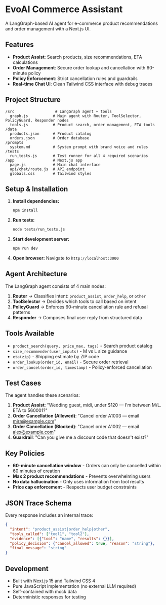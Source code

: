 # EvoAI Commerce Assistant

A LangGraph-based AI agent for e-commerce product recommendations and order management with a Next.js UI.

## Features

- **Product Assist**: Search products, size recommendations, ETA calculations
- **Order Management**: Secure order lookup and cancellation with 60-minute policy
- **Policy Enforcement**: Strict cancellation rules and guardrails
- **Real-time Chat UI**: Clean Tailwind CSS interface with debug traces

## Project Structure

```
/src                  # LangGraph agent + tools
  graph.js           # Main agent with Router, ToolSelector, PolicyGuard, Responder nodes
  tools.js           # Product search, order management, ETA tools
/data
  products.json      # Product catalog
  orders.json        # Order database
/prompts
  system.md          # System prompt with brand voice and rules
/tests
  run_tests.js       # Test runner for all 4 required scenarios
/app                 # Next.js app
  page.js            # Main chat interface
  api/chat/route.js  # API endpoint
  globals.css        # Tailwind styles
```

## Setup & Installation

1. **Install dependencies:**
   ```bash
   npm install
   ```

2. **Run tests:**
   ```bash
   node tests/run_tests.js
   ```

3. **Start development server:**
   ```bash
   npm run dev
   ```

4. **Open browser:**
   Navigate to `http://localhost:3000`

## Agent Architecture

The LangGraph agent consists of 4 main nodes:

1. **Router** → Classifies intent: `product_assist`, `order_help`, or `other`
2. **ToolSelector** → Decides which tools to call based on intent
3. **PolicyGuard** → Enforces 60-minute cancellation rule and refusal patterns  
4. **Responder** → Composes final user reply from structured data

## Tools Available

- `product_search(query, price_max, tags)` - Search product catalog
- `size_recommender(user_inputs)` - M vs L size guidance
- `eta(zip)` - Shipping estimate by ZIP code
- `order_lookup(order_id, email)` - Secure order retrieval
- `order_cancel(order_id, timestamp)` - Policy-enforced cancellation

## Test Cases

The agent handles these scenarios:

1. **Product Assist**: "Wedding guest, midi, under $120 — I'm between M/L. ETA to 560001?"
2. **Order Cancellation (Allowed)**: "Cancel order A1003 — email mira@example.com"
3. **Order Cancellation (Blocked)**: "Cancel order A1002 — email alex@example.com"  
4. **Guardrail**: "Can you give me a discount code that doesn't exist?"

## Key Policies

- **60-minute cancellation window** - Orders can only be cancelled within 60 minutes of creation
- **Max 2 product recommendations** - Prevents overwhelming users
- **No data hallucination** - Only uses information from tool results
- **Price cap enforcement** - Respects user budget constraints

## JSON Trace Schema

Every response includes an internal trace:

```json
{
  "intent": "product_assist|order_help|other",
  "tools_called": ["tool1", "tool2"],
  "evidence": [{"tool": "name", "results": {}}],
  "policy_decision": {"cancel_allowed": true, "reason": "string"},
  "final_message": "string"
}
```

## Development

- Built with Next.js 15 and Tailwind CSS 4
- Pure JavaScript implementation (no external LLM required)
- Self-contained with mock data
- Deterministic responses for testing
